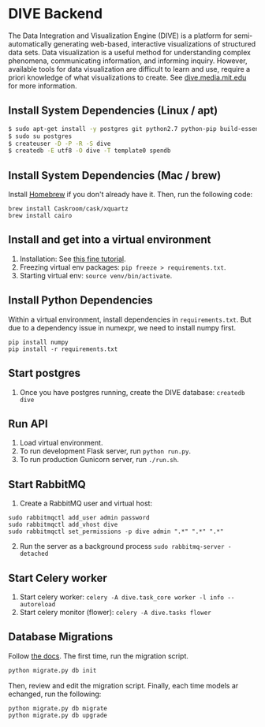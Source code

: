DIVE Backend
=================================================
The Data Integration and Visualization Engine (DIVE) is a platform for semi-automatically generating web-based, interactive visualizations of structured data sets. Data visualization is a useful method for understanding complex phenomena, communicating information, and informing inquiry. However, available tools for data visualization are difficult to learn and use, require a priori knowledge of what visualizations to create. See [dive.media.mit.edu](http://dive.media.mit.edu) for more information.


Install System Dependencies (Linux / apt)
---------
```bash
$ sudo apt-get install -y postgres git python2.7 python-pip build-essential python-dev python-dev libffi-dev liblapack-dev gfortran rabbitmq-server
$ sudo su postgres
$ createuser -D -P -R -S dive
$ createdb -E utf8 -O dive -T template0 spendb
```

Install System Dependencies (Mac / brew)
---------
Install [Homebrew](http://brew.sh/) if you don't already have it. Then, run the following code:
```
brew install Caskroom/cask/xquartz
brew install cairo
```

Install and get into a virtual environment
---------
1. Installation: See [this fine tutorial](http://simononsoftware.com/virtualenv-tutorial/).
2. Freezing virtual env packages: `pip freeze > requirements.txt`.
3. Starting virtual env: `source venv/bin/activate`.

Install Python Dependencies
---------
Within a virtual environment, install dependencies in `requirements.txt`. But due to a dependency issue in numexpr, we need to install numpy first.
```
pip install numpy
pip install -r requirements.txt
```

Start postgres
---------
1. Once you have postgres running, create the DIVE database: `createdb dive`

Run API
---------
1. Load virtual environment.
2. To run development Flask server, run `python run.py`.
3. To run production Gunicorn server, run `./run.sh`.

Start RabbitMQ
---------
1. Create a RabbitMQ user and virtual host:
```
sudo rabbitmqctl add_user admin password
sudo rabbitmqctl add_vhost dive
sudo rabbitmqctl set_permissions -p dive admin ".*" ".*" ".*"
```
2. Run the server as a background process
`sudo rabbitmq-server -detached`

Start Celery worker
---------
1. Start celery worker: `celery -A dive.task_core worker -l info --autoreload`
2. Start celery monitor (flower): `celery -A dive.tasks flower`

Database Migrations
--------
Follow [the docs](https://flask-migrate.readthedocs.org/en/latest/). The first time, run the migration script.
```bash
python migrate.py db init
```

Then, review and edit the migration script. Finally, each time models ar echanged, run the following:
```
python migrate.py db migrate
python migrate.py db upgrade
```
